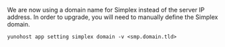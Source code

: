 We are now using a domain name for Simplex instead of the server IP address. In order to upgrade, you will need to manually define the Simplex domain.

`yunohost app setting simplex domain -v <smp.domain.tld>`